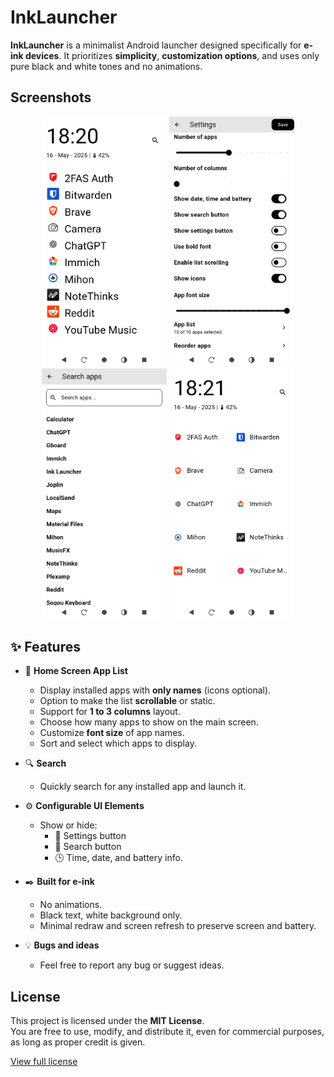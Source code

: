 # InkLauncher

**InkLauncher** is a minimalist Android launcher designed specifically for **e-ink devices**. It prioritizes **simplicity**, **customization options**, and uses only pure black and white tones and no animations.

## Screenshots

<p align="center">
  <img src="screenshots/home_screen.png" alt="Home" width="200"/>
  <img src="screenshots/settings_screen.png" alt="Settings" width="200"/>
  <img src="screenshots/search_screen.png" alt="Search" width="200"/>
  <img src="screenshots/home_screen_columns.png" alt="Columns View" width="200"/>
</p>


## ✨ Features

- 📱 **Home Screen App List**
  - Display installed apps with **only names** (icons optional).
  - Option to make the list **scrollable** or static.
  - Support for **1 to 3 columns** layout.
  - Choose how many apps to show on the main screen.
  - Customize **font size** of app names.
  - Sort and select which apps to display.

- 🔍 **Search**
  - Quickly search for any installed app and launch it.

- ⚙️ **Configurable UI Elements**
  - Show or hide:
    - 🔧 Settings button
    - 🔎 Search button
    - 🕒 Time, date, and battery info.

- ✒️ **Built for e-ink**
  - No animations.
  - Black text, white background only.
  - Minimal redraw and screen refresh to preserve screen and battery.

- 💡 **Bugs and ideas**
  - Feel free to report any bug or suggest ideas.

## License

This project is licensed under the **MIT License**.  
You are free to use, modify, and distribute it, even for commercial purposes, as long as proper credit is given.

[View full license](./LICENSE)